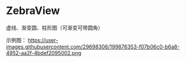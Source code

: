 # ZebraView
虚线、渐变圆、柱形图（可渐变可带圆角）

示例图：
https://user-images.githubusercontent.com/29698306/199876353-f07b06c0-b6a8-4952-aa2f-4bdef2095002.png

